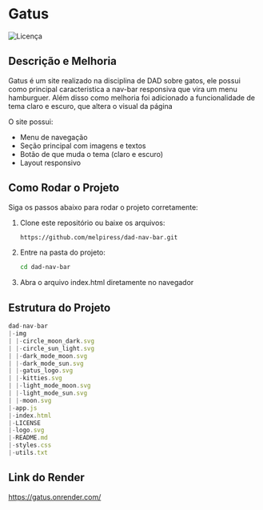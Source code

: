 # Gatus
 
![Licença](https://img.shields.io/badge/licença-MIT-green)

## Descrição e Melhoria

Gatus é um site realizado na disciplina de DAD sobre gatos, ele possui como principal caracteristica a nav-bar responsiva que vira um menu hamburguer. Além disso como melhoria foi adicionado a funcionalidade de tema claro e escuro, que altera o visual da página

O site possui:
- Menu de navegação
- Seção principal com imagens e textos
- Botão de que muda o tema (claro e escuro)
- Layout responsivo

## Como Rodar o Projeto

Siga os passos abaixo para rodar o projeto corretamente:

1. Clone este repositório ou baixe os arquivos:
   ```bash
   https://github.com/melpiress/dad-nav-bar.git
2. Entre na pasta do projeto:
    ```bash
    cd dad-nav-bar
3. Abra o arquivo index.html diretamente no navegador

## Estrutura do Projeto

```js
dad-nav-bar
|-img
| |-circle_moon_dark.svg
| |-circle_sun_light.svg
| |-dark_mode_moon.svg
| |-dark_mode_sun.svg
| |-gatus_logo.svg
| |-kitties.svg
| |-light_mode_moon.svg
| |-light_mode_sun.svg
| |-moon.svg
|-app.js
|-index.html
|-LICENSE
|-logo.svg
|-README.md
|-styles.css
|-utils.txt
```

## Link do Render
https://gatus.onrender.com/